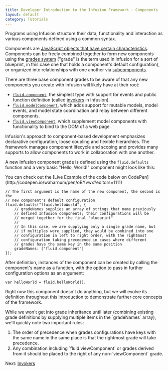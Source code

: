 ```yaml
---
title: Developer Introduction to the Infusion Framework - Components
layout: default
category: Tutorials
---
```


Programs using Infusion structure their data, functionality and interaction as various components defined using a common syntax.

Components are [JavaScript objects that have certain characteristics](../UnderstandingInfusionComponents.md). Components can be freely combined together to form new components using the [grades system](../ComponentGrades.md) ("grade" is the term used in Infusion for a sort of blueprint, in this case one that holds a component's default configuration), or organized into relationships with one another via [subcomponents](../SubcomponentDeclaration.md).

 There are three base component grades to be aware of that any new components you create with Infusion will likely have at their root:

 * [`fluid.component`](../ComponentConfigurationOptions.md#options-supported-by-all-components-grades), the simplest type with support for events and public function definition (called [invokers](../Invokers.md) in Infusion).
 * [`fluid.modelComponent`](../ComponentConfigurationOptions.md#model-components), which adds support for mutable models, model events, and model state coordination and relay between different components.
 * [`fluid.viewComponent`](../ComponentConfigurationOptions.md#view-components), which supplement model components with functionality to bind to the DOM of a web page.

Infusion's approach to component-based development emphasizes declarative configuration, loose coupling and flexible hierarchies. The framework manages component lifecycle and scoping and provides many supports to allow components to work in collaboration with one another.

A new Infusion component grade is defined using the `fluid.defaults` function and a very basic "Hello, World!" component might look like this:

<div class="infusion-docs-note">You can check out the [Live Example of the code below on CodePen](http://codepen.io/waharnum/pen/oBYvwx?editors=1111)</div>


```
// The first argument is the name of the new component, the second is the
// new component's default configuration
fluid.defaults("fluid.helloWorld", {
    // gradeNames supplies an array of strings that name previously
    // defined Infusion components; their configurations will be
    // merged together for the final "blueprint"
    //
    // In this case, we are supplying only a single grade name, but
    // if multiples were supplied, they would be combined into one
    // configuration in left to right order, with the rightmost
    // configuration taking precedence in cases where different
    // grades have the same key in the same position
    gradeNames: ["fluid.component"]
});
```

After definition, instances of the component can be created by calling the component's name as a function, with the option to pass in further configuration options as an argument:

```
var helloWorld = fluid.helloWorld();
```

Right now this component doesn't do anything, but we will evolve its definition throughout this introduction to demonstrate further core concepts of the framework.


<div class="infusion-docs-note">While we won't get into grade inheritance until later (combining existing grade definitions by supplying multiple items in the `gradeNames` array), we'll quickly note two important rules:

<ol>
<li>The order of precedence when grades configurations have keys with the same name in the same place is that the rightmost grade will take precedence.</li>
<li>Any combination including `fluid.viewComponent` or grades derived from it should be placed to the right of any non-`viewComponent` grade.</li>
</ol>

</div>

Next: [ Invokers](DeveloperIntroductionToInfusionFramework-Invokers.html)
